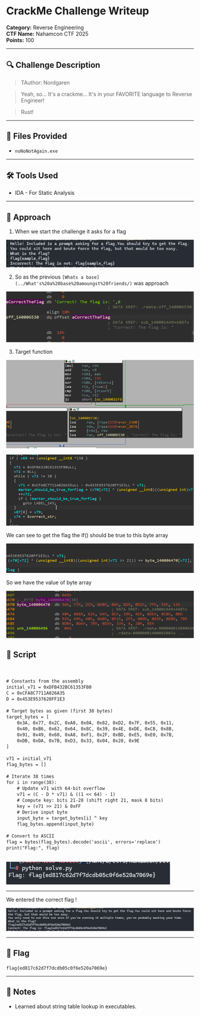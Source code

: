 # CrackMe Challenge Writeup

**Category:** Reverse Engineering  
**CTF Name:** Nahamcon CTF 2025  
**Points:** 100  

---

## 🔍 Challenge Description  

> TAuthor: Nordgaren

> Yeah, so... It's a crackme... It's in your FAVORITE language to Reverse Engineer!

> Rust!


---

## 📂 Files Provided  

- `noNoNotAgain.exe`

---

## 🛠️ Tools Used  

- IDA - For Static Analysis

---

## 📝 Approach  

1. When we start the challenge it asks for a flag

![alt text](image.png)


2. So as the previous `[Whats a base](../What's%20a%20base%20amoungst%20friends/)` was approach

![alt text](image-1.png)

3. Target function


![alt text](image-2.png)


![alt text](image-3.png)

We can see to get the flag the if() should be true to this byte array


![alt text](image-4.png)


So we have the value of byte array

![alt text](image-5.png)




## 📝 Script

```


# Constants from the assembly
initial_v71 = 0xDFB432BC61353FB0
C = 0xCFA8C7711A026A35
D = 0x453E9537620FF1E3

# Target bytes as given (first 38 bytes)
target_bytes = [
    0x3A, 0x77, 0x2C, 0xA8, 0x0A, 0x82, 0xD2, 0x7F, 0x55, 0x11,
    0x40, 0xB6, 0x62, 0x64, 0x8C, 0x39, 0x4E, 0xDE, 0xCB, 0x8B,
    0x91, 0x49, 0x60, 0xA8, 0xF1, 0x2F, 0xBD, 0xE5, 0xE0, 0x7B,
    0xDB, 0xDA, 0x7B, 0xD3, 0x33, 0x04, 0x28, 0x9E
]

v71 = initial_v71
flag_bytes = []

# Iterate 38 times
for i in range(38):
    # Update v71 with 64-bit overflow
    v71 = (C - D * v71) & ((1 << 64) - 1)
    # Compute key: bits 21-28 (shift right 21, mask 8 bits)
    key = (v71 >> 21) & 0xFF
    # Derive input byte
    input_byte = target_bytes[i] ^ key
    flag_bytes.append(input_byte)

# Convert to ASCII
flag = bytes(flag_bytes).decode('ascii', errors='replace')
print("Flag:", flag)


```

![alt text](image-6.png)


---

We entered the correct flag !


![alt text](image-7.png)

---

## 🏁 Flag  

`flag{ed817c62d7f7dcdb05c0f6e520a7069e}`

---

## 📌 Notes

- Learned about string table lookup in executables.

